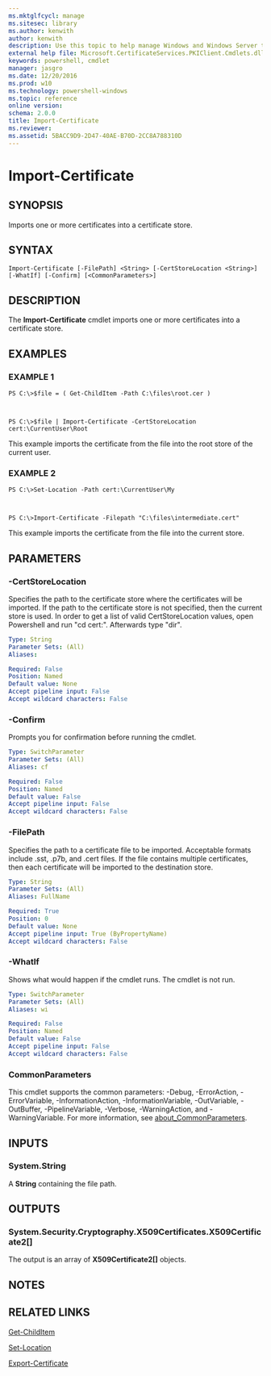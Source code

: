 ```yaml
---
ms.mktglfcycl: manage
ms.sitesec: library
ms.author: kenwith
author: kenwith
description: Use this topic to help manage Windows and Windows Server technologies with Windows PowerShell.
external help file: Microsoft.CertificateServices.PKIClient.Cmdlets.dll-Help.xml
keywords: powershell, cmdlet
manager: jasgro
ms.date: 12/20/2016
ms.prod: w10
ms.technology: powershell-windows
ms.topic: reference
online version: 
schema: 2.0.0
title: Import-Certificate
ms.reviewer:
ms.assetid: 5BACC9D9-2D47-40AE-B70D-2CC8A788310D
---
```


# Import-Certificate

## SYNOPSIS
Imports one or more certificates into a certificate store.

## SYNTAX

```
Import-Certificate [-FilePath] <String> [-CertStoreLocation <String>] [-WhatIf] [-Confirm] [<CommonParameters>]
```

## DESCRIPTION
The **Import-Certificate** cmdlet imports one or more certificates into a certificate store.

## EXAMPLES

### EXAMPLE 1
```
PS C:\>$file = ( Get-ChildItem -Path C:\files\root.cer )



PS C:\>$file | Import-Certificate -CertStoreLocation cert:\CurrentUser\Root
```

This example imports the certificate from the file into the root store of the current user.

### EXAMPLE 2
```
PS C:\>Set-Location -Path cert:\CurrentUser\My



PS C:\>Import-Certificate -Filepath "C:\files\intermediate.cert"
```

This example imports the certificate from the file into the current store.

## PARAMETERS

### -CertStoreLocation
Specifies the path to the certificate store where the certificates will be imported.
If the path to the certificate store is not specified, then the current store is used.
In order to get a list of valid CertStoreLocation values, open Powershell and run "cd cert:". Afterwards type "dir".

```yaml
Type: String
Parameter Sets: (All)
Aliases: 

Required: False
Position: Named
Default value: None
Accept pipeline input: False
Accept wildcard characters: False
```

### -Confirm
Prompts you for confirmation before running the cmdlet.

```yaml
Type: SwitchParameter
Parameter Sets: (All)
Aliases: cf

Required: False
Position: Named
Default value: False
Accept pipeline input: False
Accept wildcard characters: False
```

### -FilePath
Specifies the path to a certificate file to be imported.
Acceptable formats include .sst, .p7b, and .cert files.
If the file contains multiple certificates, then each certificate will be imported to the destination store.

```yaml
Type: String
Parameter Sets: (All)
Aliases: FullName

Required: True
Position: 0
Default value: None
Accept pipeline input: True (ByPropertyName)
Accept wildcard characters: False
```

### -WhatIf
Shows what would happen if the cmdlet runs.
The cmdlet is not run.

```yaml
Type: SwitchParameter
Parameter Sets: (All)
Aliases: wi

Required: False
Position: Named
Default value: False
Accept pipeline input: False
Accept wildcard characters: False
```

### CommonParameters
This cmdlet supports the common parameters: -Debug, -ErrorAction, -ErrorVariable, -InformationAction, -InformationVariable, -OutVariable, -OutBuffer, -PipelineVariable, -Verbose, -WarningAction, and -WarningVariable. For more information, see [about_CommonParameters](http://go.microsoft.com/fwlink/?LinkID=113216).

## INPUTS

### System.String
A **String** containing the file path.

## OUTPUTS

### System.Security.Cryptography.X509Certificates.X509Certificate2[]
The output is an array of **X509Certificate2\[\]** objects.

## NOTES

## RELATED LINKS

[Get-ChildItem](http://go.microsoft.com/fwlink/p/?LinkId=290488)

[Set-Location](http://go.microsoft.com/fwlink/p/?LinkId=293912)

[Export-Certificate](./Export-Certificate.md)

